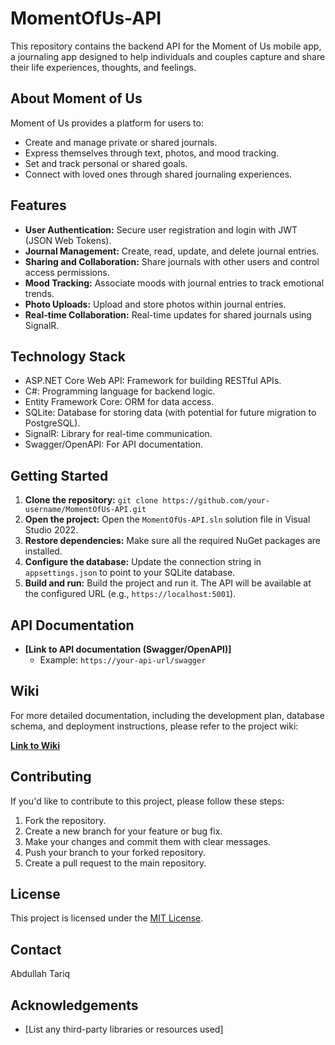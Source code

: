 # MomentOfUs-API

This repository contains the backend API for the Moment of Us mobile app, a journaling app designed to help individuals and couples capture and share their life experiences, thoughts, and feelings.

## About Moment of Us

Moment of Us provides a platform for users to:

* Create and manage private or shared journals.
* Express themselves through text, photos, and mood tracking.
* Set and track personal or shared goals.
* Connect with loved ones through shared journaling experiences.

## Features

* **User Authentication:** Secure user registration and login with JWT (JSON Web Tokens).
* **Journal Management:** Create, read, update, and delete journal entries.
* **Sharing and Collaboration:** Share journals with other users and control access permissions.
* **Mood Tracking:**  Associate moods with journal entries to track emotional trends.
* **Photo Uploads:**  Upload and store photos within journal entries.
* **Real-time Collaboration:**  Real-time updates for shared journals using SignalR.

## Technology Stack

* ASP.NET Core Web API: Framework for building RESTful APIs.
* C#: Programming language for backend logic.
* Entity Framework Core: ORM for data access.
* SQLite: Database for storing data (with potential for future migration to PostgreSQL).
* SignalR:  Library for real-time communication.
* Swagger/OpenAPI: For API documentation.

## Getting Started

1. **Clone the repository:** `git clone https://github.com/your-username/MomentOfUs-API.git`
2. **Open the project:** Open the `MomentOfUs-API.sln` solution file in Visual Studio 2022.
3. **Restore dependencies:** Make sure all the required NuGet packages are installed.
4. **Configure the database:** Update the connection string in `appsettings.json` to point to your SQLite database.
5. **Build and run:** Build the project and run it. The API will be available at the configured URL (e.g., `https://localhost:5001`).

## API Documentation

* **[Link to API documentation (Swagger/OpenAPI)]** 
    * Example: `https://your-api-url/swagger`

## Wiki

For more detailed documentation, including the development plan, database schema, and deployment instructions, please refer to the project wiki:

**[Link to Wiki](https://github.com/Abdullahtariq11/MomentOfUs-API/wiki)**

## Contributing

If you'd like to contribute to this project, please follow these steps:

1. Fork the repository.
2. Create a new branch for your feature or bug fix.
3. Make your changes and commit them with clear messages.
4. Push your branch to your forked repository.
5. Create a pull request to the main repository.

## License

This project is licensed under the [MIT License](LICENSE).

## Contact

Abdullah Tariq

## Acknowledgements

* [List any third-party libraries or resources used]

